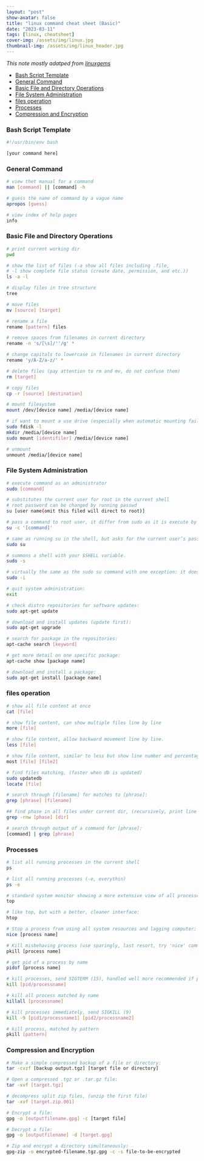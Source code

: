 ```yaml
---
layout: "post"
show-avatar: false
title: "linux command cheat sheet (Basic)"
date: "2023-03-11"
tags: [linux, cheatsheet]
cover-img: /assets/img/linux.jpg
thumbnail-img: /assets/img/linux_header.jpg
---
```



*This note mostly adatped from [linuxgems](https://github.com/kevinthew/linuxgems)*


- [Bash Script Template](#bash-script-template)
- [General Command](#general-command)
- [Basic File and Directory Operations](#basic-file-and-directory-operations)
- [File System Administration](#file-system-administration)
- [files operation](#files-operation)
- [Processes](#processes)
- [Compression and Encryption](#compression-and-encryption)




### Bash Script Template
```bash
#!/usr/bin/env bash

[your command here]
```

### General Command
```bash
# view thet manual for a command
man [command] || [command] -h

# guess the name of command by a vague name
apropos [guess]

# view index of help pages
info
```

### Basic File and Directory Operations
```bash
# print current working dir
pwd

# show the list of files (-a show all files including .file, 
# -l show complete file status (create date, permission, and etc.))
ls -a -l

# display files in tree structure
tree

# move files
mv [source] [target]

# rename a file
rename [pattern] files

# remove spaces from filenames in current directory
rename -n 's/[\s]/''/g' *

# change capitals to lowercase in filenames in current directory
rename 'y/A-Z/a-z/' *

# delete files (pay attention to rm and mv, do not confuse them)
rm [target]

# copy files
cp -r [source] [destination]

# mount filesystem
mount /dev/[device name] /media/[device name]

# if want to mount a use drive (especially when automatic mounting failed)
sudo fdisk -l
mkdir /media/[device name]
sudo mount [identifiler] /media/[device name]

# unmount
unmount /media/[device name]
```


### File System Administration

```bash
# execute command as an administrator
sudo [command]

# substitutes the current user for root in the current shell
# root password can be changed by running passwd
su [user name(omit this filed will direct to root)]

# pass a command to root user, it differ from sudo as it is execute by root user
su -c '[command]'

# same as running su in the shell, but asks for the current user’s password rather than root
sudo su

# summons a shell with your $SHELL variable.
sudo -s

# virtually the same as the sudo su command with one exception: it does not directly interact with the root user.
sudo -i

# quit system administration:
exit

# check distro repositories for software updates:
sudo apt-get update

# download and install updates (update first):
sudo apt-get upgrade

# search for package in the repositories:
apt-cache search [keyword]

# get more detail on one specific package:
apt-cache show [package name]

# download and install a package:
sudo apt-get install [package name]

```


### files operation

```bash
# show all file content at once
cat [file]

# show file content, can show multiple files line by line
more [file]

# show file content, allow backward movement line by line.
less [file]

# show file content, similar to less but show line number and percentage
most [file] [file2]

# find files matching, (faster when db is updated)
sudo updatedb
locate [file]

# search through [filename] for matches to [phrase]:
grep [phrase] [filename]

## find phase in all files under current dir, (recursively, print line number, match words)
grep -rnw [phase] [dir]

# search through output of a command for [phrase]:
[command] | grep [phrase]
```


### Processes

```bash
# list all running processes in the current shell
ps

# list all running processes (-e, everythin)
ps -e

# standard system monitor showing a more extensive view of all processes and system resources
top

# like top, but with a better, cleaner interface:
htop

# Stop a process from using all system resources and lagging computer:
nice [process name]

# Kill misbehaving process (use sparingly, last resort, try 'nice' command first):
pkill [process name]

# get pid of a process by name
pidof [process name]

# kill processes, send SIGTERM (15), handled well more recommended if possible
kill [pid/processname]

# kill all process matched by name
killall [processname]

# kill processes immediately, send SIGKILL (9)
kill -9 [pid1/processname1] [pid2/processname2]

# kill process, matched by pattern
pkill [pattern]
```


### Compression and Encryption

```bash
# Make a simple compressed backup of a file or directory:
tar -cvzf [backup output.tgz] [target file or directory]

# Open a compressed .tgz or .tar.gz file:
tar -xvf [target.tgz]

# decompress split zip files, (unzip the first file)
tar -xvf [target.zip.001]

# Encrypt a file:
gpg -o [outputfilename.gpg] -c [target file]

# Decrypt a file:
gpg -o [outputfilename] -d [target.gpg]

# Zip and encrypt a directory simultaneously:
gpg-zip -o encrypted-filename.tgz.gpg -c -s file-to-be-encrypted
```